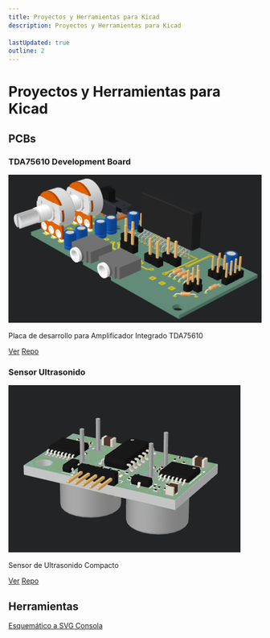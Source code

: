 ```yaml
---
title: Proyectos y Herramientas para Kicad
description: Proyectos y Herramientas para Kicad

lastUpdated: true
outline: 2
---
```


# Proyectos y Herramientas para Kicad

## PCBs

<!-- Template -->
<!-- <div class="JSElement">

### TDA75610 Development Board

Placa de desarrollo para Amplificador Integrado TDA75610

[Ver](./)
[Repo](./)

</div> -->

<div class="JSElement">

### TDA75610 Development Board

![TDA75610](img/TDA75610.png)

Placa de desarrollo para Amplificador Integrado TDA75610

[Ver](TDA75610.md)
[Repo](https://github.com/jackestar/TDA75610)

</div>

<div class="JSElement">

### Sensor Ultrasonido

![Ultrasonico](img/UltraSonic.png)

Sensor de Ultrasonido Compacto
<Badge type="danger" text="incompleto" />

[Ver](./)
[Repo](./)

</div>

## Herramientas

[Esquemático a SVG Consola](schematicToSVG.md)